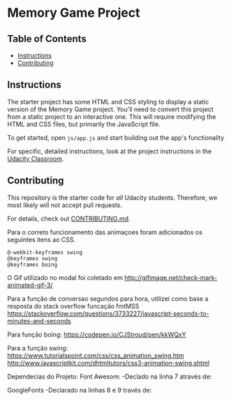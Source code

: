 # Memory Game Project

## Table of Contents

* [Instructions](#instructions)
* [Contributing](#contributing)

## Instructions

The starter project has some HTML and CSS styling to display a static version of the Memory Game project. You'll need to convert this project from a static project to an interactive one. This will require modifying the HTML and CSS files, but primarily the JavaScript file.

To get started, open `js/app.js` and start building out the app's functionality

For specific, detailed instructions, look at the project instructions in the [Udacity Classroom](https://classroom.udacity.com/me).

## Contributing

This repository is the starter code for _all_ Udacity students. Therefore, we most likely will not accept pull requests.

For details, check out [CONTRIBUTING.md](CONTRIBUTING.md).


Para o correto funcionamento das animaçoes foram adicionados os seguintes itens ao CSS.

    @-webkit-keyframes swing
    @keyframes swing
    @keyframes boing 

O Gif utilizado no modal foi coletado em http://gifimage.net/check-mark-animated-gif-3/

Para a função de conversao segundos para hora, utilizei como base a resposta do stack overflow funcação fmtMSS
https://stackoverflow.com/questions/3733227/javascript-seconds-to-minutes-and-seconds

Para função boing:
https://codepen.io/CJStroud/pen/kkWQxY

Para a função swing:
https://www.tutorialspoint.com/css/css_animation_swing.htm
http://www.javascriptkit.com/dhtmltutors/css3-animation-swing.shtml

Dependecias do Projeto:
    Font Awesom:
        -Declado na linha 7 através de:
        <link rel="stylesheet prefetch" href="https://maxcdn.bootstrapcdn.com/font-awesome/4.6.1/css/font-awesome.min.css">
   
   GoogleFonts
        -Declarado na linhas 8 e 9 través de:
        <link rel="stylesheet prefetch" href="https://fonts.googleapis.com/css?family=Coda">
        <link href="https://fonts.googleapis.com/css?family=Roboto:300,400" rel="stylesheet">
    